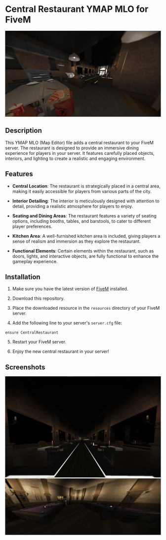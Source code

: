 # Central Restaurant YMAP MLO for FiveM

![Screenshot](screenshots/screenshot1.png)

## Description

This YMAP MLO (Map Editor) file adds a central restaurant to your FiveM server. The restaurant is designed to provide an immersive dining experience for players in your server. It features carefully placed objects, interiors, and lighting to create a realistic and engaging environment.

## Features

- **Central Location**: The restaurant is strategically placed in a central area, making it easily accessible for players from various parts of the city.

- **Interior Detailing**: The interior is meticulously designed with attention to detail, providing a realistic atmosphere for players to enjoy.

- **Seating and Dining Areas**: The restaurant features a variety of seating options, including booths, tables, and barstools, to cater to different player preferences.

- **Kitchen Area**: A well-furnished kitchen area is included, giving players a sense of realism and immersion as they explore the restaurant.

- **Functional Elements**: Certain elements within the restaurant, such as doors, lights, and interactive objects, are fully functional to enhance the gameplay experience.

## Installation

1. Make sure you have the latest version of [FiveM](https://fivem.net/) installed.

2. Download this repository.

3. Place the downloaded resource in the `resources` directory of your FiveM server.

4. Add the following line to your server's `server.cfg` file:
```
ensure CentralRestaurant
```
5. Restart your FiveM server.

6. Enjoy the new central restaurant in your server!

## Screenshots

![Screenshot 1](screenshots/screenshot2.png)
![Screenshot 2](screenshots/screenshot3.png)

